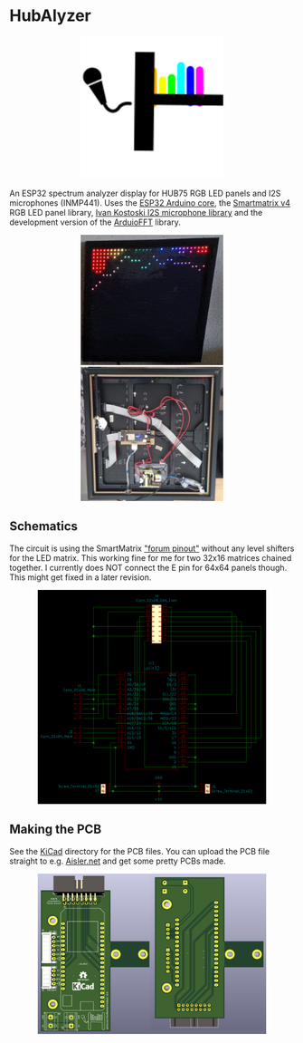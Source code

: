 # HubAlyzer

<p align="center">
    <img src="logo.svg" width=50%;" title="Logo">
</p>

An ESP32 spectrum analyzer display for HUB75 RGB LED panels and I2S microphones (INMP441). Uses the [ESP32 Arduino core](https://github.com/espressif/arduino-esp32), the [Smartmatrix v4](https://github.com/pixelmatix/SmartMatrix) RGB LED panel library, [Ivan Kostoski I2S microphone library](https://github.com/ikostoski/esp32-i2s-slm) and the development version of the [ArduioFFT](https://github.com/kosme/arduinoFFT/tree/develop) library.

<p align="center">
    <span>
        <img src="animation.gif" width=50%;" title="animation">
        <img src="back.jpg" width=50%;" title="back">
    </span>
</p>

## Schematics

The circuit is using the SmartMatrix ["forum pinout"](https://github.com/pixelmatix/SmartMatrix/blob/fdb60faf8b140326c75761ac29970e48ac9cc6db/src/MatrixHardware_ESP32_V0.h#L208) without any level shifters for the LED matrix. This working fine for me for two 32x16 matrices chained together. I currently does NOT connect the E pin for 64x64 panels though. This might get fixed in a later revision.

<p align="center">
    <span>
        <img src="schematics.png" width=80%;" title="schematics">
    </span>
</p>

## Making the PCB

See the [KiCad](KiCad) directory for the PCB files. You can upload the PCB file straight to e.g. [Aisler.net](Aisler.net) and get some pretty PCBs made.

<p align="center">
    <span>
        <img src="pcb.jpg" width=80%;" title="pcb">
    </span>
</p>
